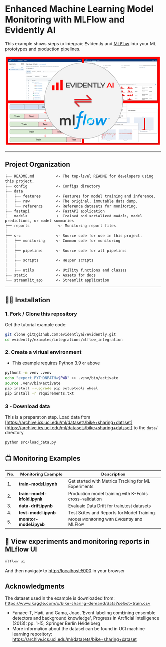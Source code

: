 # Enhanced Machine Learning Model Monitoring with MLFlow and Evidently AI

This example shows steps to integrate Evidently and [MLFlow](https://mlflow.org/) into your ML prototypes and production pipelines.

![Evidently.ai + MLFlow](static/banner.png "Dashboard preview")

--------
Project Organization
------------

    ├── README.md          <- The top-level README for developers using this project.
    ├── config             <- Configs directory
    ├── data
    │   ├── features       <- Features for model training and inference.
    │   ├── raw            <- The original, immutable data dump.
    │   └── reference      <- Reference datasets for monitoring.
    ├── fastapi            <- FastAPI application
    ├── models             <- Trained and serialized models, model predictions, or model summaries
    ├── reports             <- Monitoring report files
    │
    ├── src                <- Source code for use in this project.
    │   ├── monitoring     <- Common code for monitoring 
    │   │
    │   ├── pipelines      <- Source code for all pipelines
    │   │
    │   ├── scripts        <- Helper scripts
    │   │
    │   ├── utils          <- Utility functions and classes 
    ├── static             <- Assets for docs 
    └── streamlit_app      <- Streamlit application
     


--------

## :woman_technologist: Installation

### 1. Fork / Clone this repository

Get the tutorial example code:

```bash
git clone git@github.com:evidentlyai/evidently.git
cd evidently/examples/integrations/mlflow_integration
```


### 2. Create a virtual environment

- This example requires Python 3.9 or above 

```bash
python3 -m venv .venv
echo "export PYTHONPATH=$PWD" >> .venv/bin/activate
source .venv/bin/activate
pip install --upgrade pip setuptools wheel
pip install -r requirements.txt
```

### 3 - Download data

This is a preparation step. Load data from [https://archive.ics.uci.edu/ml/datasets/bike+sharing+dataset](https://archive.ics.uci.edu/ml/datasets/bike+sharing+dataset) to the `data/` directory

```bash 
python src/load_data.py              
```

## :tv: Monitoring Examples

| No. | Monitoring Example | Description |
|---|---|---|
| 1. | **train-model.ipynb** | Get started with Metrics Tracking for ML Experiments |
| 2. | **train-model-kfold.ipynb** | Production model training with K-Folds cross-validation |
| 3. | **data-drift.ipynb**| Evaluate Data Drift for train/test datasets |
| 4. | **test-model.ipynb** | Test Suites and Reports for Model Training |
| 5. | **monitor-model.ipynb**| Model Monitoring with Evidently and MLFlow |




## :checkered_flag: View experiments and monitoring reports in MLflow UI

```bash
mlflow ui
``` 
And then navigate to [http://localhost:5000](http://localhost:5000) in your browser


## Acknowledgments

The dataset used in the example is downloaded from: https://www.kaggle.com/c/bike-sharing-demand/data?select=train.csv
- Fanaee-T, Hadi, and Gama, Joao, 'Event labeling combining ensemble detectors and background knowledge', Progress in Artificial Intelligence (2013): pp. 1-15, Springer Berlin Heidelberg
- More information about the dataset can be found in UCI machine learning repository: https://archive.ics.uci.edu/ml/datasets/bike+sharing+dataset